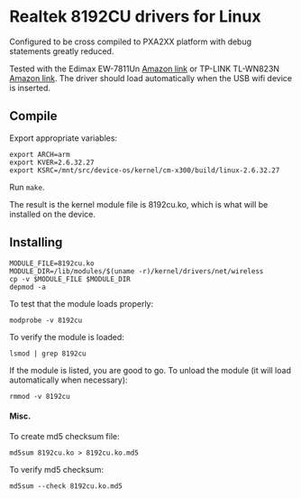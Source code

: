 # Realtek 8192CU drivers for Linux

Configured to be cross compiled to PXA2XX platform with debug statements greatly reduced.

Tested with the Edimax EW-7811Un [Amazon link](http://www.amazon.com/gp/product/B003MTTJOY/ref=oh_aui_detailpage_o00_s00?ie=UTF8&psc=1) or TP-LINK TL-WN823N [Amazon link](http://www.amazon.com/gp/product/B0088TKTY2/ref=oh_aui_detailpage_o00_s00?ie=UTF8&psc=1).  The driver should load automatically when the USB wifi device is inserted.

## Compile

Export appropriate variables:

```
export ARCH=arm
export KVER=2.6.32.27
export KSRC=/mnt/src/device-os/kernel/cm-x300/build/linux-2.6.32.27
```

Run `make`.

The result is the kernel module file is 8192cu.ko, which is what will be installed on the device.

## Installing

```
MODULE_FILE=8192cu.ko
MODULE_DIR=/lib/modules/$(uname -r)/kernel/drivers/net/wireless
cp -v $MODULE_FILE $MODULE_DIR
depmod -a
```

To test that the module loads properly:

```
modprobe -v 8192cu
```

To verify the module is loaded:

```
lsmod | grep 8192cu
```

If the module is listed, you are good to go.  To unload the module (it will load automatically when necessary):

```
rmmod -v 8192cu
```

#### Misc.

To create md5 checksum file:

```
md5sum 8192cu.ko > 8192cu.ko.md5
```

To verify md5 checksum:

```
md5sum --check 8192cu.ko.md5
```


